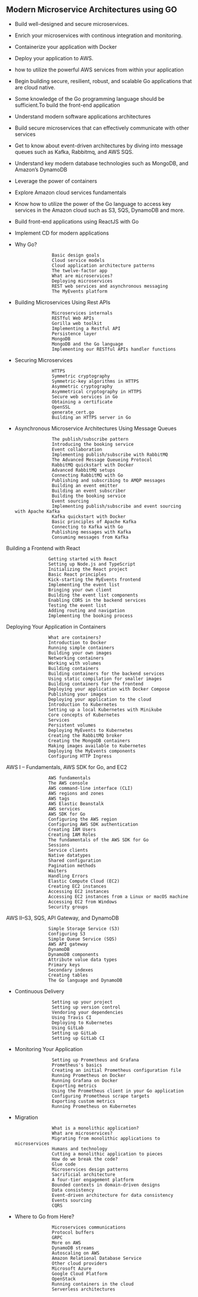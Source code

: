 ## Modern Microservice Architectures using GO



- Build well-designed and secure microservices. 
- Enrich your microservices with continous integration and monitoring.
- Containerize your application with Docker
- Deploy your application to AWS.
- how to utilize the powerful AWS services from within your application

- Begin building secure, resilient, robust, and scalable Go applications that are cloud native. 
- Some knowledge of the Go programming language should be sufficient.To build the front-end application
- Understand modern software applications architectures
- Build secure microservices that can effectively communicate with other services
- Get to know about event-driven architectures by diving into message queues such as Kafka, Rabbitmq, and AWS SQS.
- Understand key modern database technologies such as MongoDB, and Amazon’s DynamoDB
- Leverage the power of containers
- Explore Amazon cloud services fundamentals
- Know how to utilize the power of the Go language to access key services in the Amazon cloud such as S3, SQS, DynamoDB and more.
- Build front-end applications using ReactJS with Go
- Implement CD for modern applications


- Why Go?

                    Basic design goals
                    Cloud service models
                    Cloud application architecture patterns
                    The twelve-factor app
                    What are microservices?
                    Deploying microservices
                    REST web services and asynchronous messaging
                    The MyEvents platform


- Building Microservices Using Rest APIs

                    Microservices internals
                    RESTful Web APIs
                    Gorilla web toolkit
                    Implementing a Restful API
                    Persistence layer
                    MongoDB
                    MongoDB and the Go language
                    Implementing our RESTful APIs handler functions


- Securing Microservices

                    HTTPS
                    Symmetric cryptography
                    Symmetric-key algorithms in HTTPS
                    Asymmetric cryptography
                    Asymmetrical cryptography in HTTPS
                    Secure web services in Go
                    Obtaining a certificate
                    OpenSSL
                    generate_cert.go
                    Building an HTTPS server in Go

- Asynchronous Microservice Architectures Using Message Queues

                    The publish/subscribe pattern
                    Introducing the booking service
                    Event collaboration
                    Implementing publish/subscribe with RabbitMQ
                    The Advanced Message Queueing Protocol
                    RabbitMQ quickstart with Docker
                    Advanced RabbitMQ setups
                    Connecting RabbitMQ with Go
                    Publishing and subscribing to AMQP messages
                    Building an event emitter
                    Building an event subscriber
                    Building the booking service
                    Event sourcing
                    Implementing publish/subscribe and event sourcing with Apache Kafka
                    Kafka quickstart with Docker
                    Basic principles of Apache Kafka
                    Connecting to Kafka with Go
                    Publishing messages with Kafka
                    Consuming messages from Kafka


Building a Frontend with React

                    Getting started with React
                    Setting up Node.js and TypeScript
                    Initializing the React project
                    Basic React principles
                    Kick-starting the MyEvents frontend
                    Implementing the event list
                    Bringing your own client
                    Building the event list components
                    Enabling CORS in the backend services
                    Testing the event list
                    Adding routing and navigation
                    Implementing the booking process


Deploying Your Application in Containers

                    What are containers?
                    Introduction to Docker
                    Running simple containers
                    Building your own images
                    Networking containers
                    Working with volumes
                    Building containers
                    Building containers for the backend services
                    Using static compilation for smaller images
                    Building containers for the frontend
                    Deploying your application with Docker Compose
                    Publishing your images
                    Deploying your application to the cloud
                    Introduction to Kubernetes
                    Setting up a local Kubernetes with Minikube
                    Core concepts of Kubernetes
                    Services
                    Persistent volumes
                    Deploying MyEvents to Kubernetes
                    Creating the RabbitMQ broker
                    Creating the MongoDB containers
                    Making images available to Kubernetes
                    Deploying the MyEvents components
                    Configuring HTTP Ingress


AWS I – Fundamentals, AWS SDK for Go, and EC2

                    AWS fundamentals
                    The AWS console
                    AWS command-line interface (CLI)
                    AWS regions and zones
                    AWS tags
                    AWS Elastic Beanstalk
                    AWS services
                    AWS SDK for Go
                    Configuring the AWS region
                    Configuring AWS SDK authentication
                    Creating IAM Users
                    Creating IAM Roles
                    The fundamentals of the AWS SDK for Go
                    Sessions
                    Service clients
                    Native datatypes 
                    Shared configuration
                    Pagination methods
                    Waiters
                    Handling Errors
                    Elastic Compute Cloud (EC2)
                    Creating EC2 instances
                    Accessing EC2 instances
                    Accessing EC2 instances from a Linux or macOS machine
                    Accessing EC2 from Windows
                    Security groups

AWS II–S3, SQS, API Gateway, and DynamoDB

                    Simple Storage Service (S3)
                    Configuring S3
                    Simple Queue Service (SQS)
                    AWS API gateway
                    DynamoDB 
                    DynamoDB components
                    Attribute value data types
                    Primary keys
                    Secondary indexes
                    Creating tables
                    The Go language and DynamoDB


- Continuous Delivery

                    Setting up your project
                    Setting up version control
                    Vendoring your dependencies
                    Using Travis CI
                    Deploying to Kubernetes
                    Using GitLab
                    Setting up GitLab
                    Setting up GitLab CI

- Monitoring Your Application

                    Setting up Prometheus and Grafana
                    Prometheus's basics
                    Creating an initial Prometheus configuration file
                    Running Prometheus on Docker
                    Running Grafana on Docker
                    Exporting metrics
                    Using the Prometheus client in your Go application
                    Configuring Prometheus scrape targets
                    Exporting custom metrics
                    Running Prometheus on Kubernetes


- Migration

                    What is a monolithic application?
                    What are microservices?
                    Migrating from monolithic applications to microservices
                    Humans and technology
                    Cutting a monolithic application to pieces
                    How do we break the code?
                    Glue code
                    Microservices design patterns
                    Sacrificial architecture
                    A four-tier engagement platform
                    Bounded contexts in domain-driven designs
                    Data consistency
                    Event-driven architecture for data consistency
                    Events sourcing
                    CQRS


- Where to Go from Here?

                    Microservices communications
                    Protocol buffers
                    GRPC
                    More on AWS
                    DynamoDB streams
                    Autoscaling on AWS
                    Amazon Relational Database Service
                    Other cloud providers
                    Microsoft Azure
                    Google Cloud Platform
                    OpenStack
                    Running containers in the cloud
                    Serverless architectures
